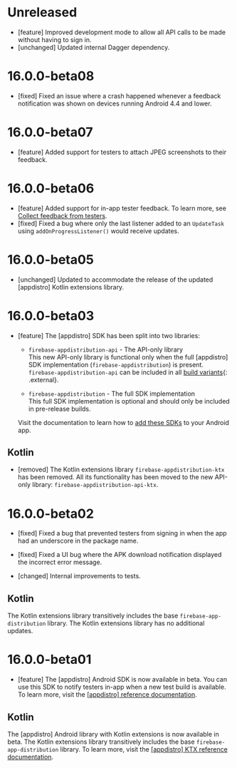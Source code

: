 # Unreleased
* [feature] Improved development mode to allow all API calls to be made without having to sign in.
* [unchanged] Updated internal Dagger dependency.

# 16.0.0-beta08
* [fixed] Fixed an issue where a crash happened whenever a feedback
  notification was shown on devices running Android 4.4 and lower.

# 16.0.0-beta07
* [feature] Added support for testers to attach JPEG screenshots to their
  feedback.

# 16.0.0-beta06
* [feature] Added support for in-app tester feedback. To learn more, see
  [Collect feedback from testers](/docs/app-distribution/collect-feedback-from-testers).
* [fixed] Fixed a bug where only the last listener added to an `UpdateTask`
  using `addOnProgressListener()` would receive updates.

# 16.0.0-beta05
* [unchanged] Updated to accommodate the release of the updated
  [appdistro] Kotlin extensions library.

# 16.0.0-beta03
* [feature] The [appdistro] SDK has been split into two libraries:

  * `firebase-appdistribution-api` - The API-only library<br>
    This new API-only library is functional only when the full
    [appdistro] SDK implementation (`firebase-appdistribution`) is present.
    `firebase-appdistribution-api` can be included in all
    [build variants](https://developer.android.com/studio/build/build-variants){: .external}.

  * `firebase-appdistribution` - The full SDK implementation<br>
    This full SDK implementation is optional and should only be included in
    pre-release builds.

  Visit the documentation to learn how to
  [add these SDKs](/docs/app-distribution/set-up-alerts?platform=android#add-appdistro)
  to your Android app.


## Kotlin
* [removed] The Kotlin extensions library `firebase-appdistribution-ktx`
  has been removed. All its functionality has been moved to the new API-only
  library: `firebase-appdistribution-api-ktx`.

# 16.0.0-beta02
* [fixed] Fixed a bug that prevented testers from signing in when the app had
an underscore in the package name.

* [fixed] Fixed a UI bug where the APK download notification displayed the
incorrect error message.

* [changed] Internal improvements to tests.


## Kotlin
The Kotlin extensions library transitively includes the base
`firebase-app-distribution` library. The Kotlin extensions library has no
additional updates.

# 16.0.0-beta01
* [feature] The [appdistro] Android SDK is now available in beta. You
  can use this SDK to notify testers in-app when a new test build is available.
  To learn more, visit the
  [[appdistro] reference documentation](/docs/reference/android/com/google/firebase/appdistribution/package-summary).


## Kotlin
The [appdistro] Android library with Kotlin extensions is now available in
beta. The Kotlin extensions library transitively includes the base
`firebase-app-distribution` library. To learn more, visit the
[[appdistro] KTX reference documentation](/docs/reference/kotlin/com/google/firebase/appdistribution/ktx/package-summary).
